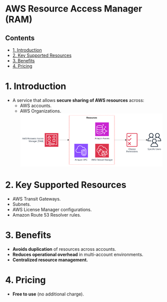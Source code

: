 # AWS Resource Access Manager (RAM) <!-- omit in toc -->

## Contents <!-- omit in toc -->

- [1. Introduction](#1-introduction)
- [2. Key Supported Resources](#2-key-supported-resources)
- [3. Benefits](#3-benefits)
- [4. Pricing](#4-pricing)

# 1. Introduction

- A service that allows **secure sharing of AWS resources** across:
  - AWS accounts.
  - AWS Organizations.
    ![AWS Resource Access Manager](/Images/Security,%20Identity,%20&%20Compliance/AWSResourceAccessManager.png)

# 2. Key Supported Resources

- AWS Transit Gateways.
- Subnets.
- AWS License Manager configurations.
- Amazon Route 53 Resolver rules.

# 3. Benefits

- **Avoids duplication** of resources across accounts.
- **Reduces operational overhead** in multi-account environments.
- **Centralized resource management.**

# 4. Pricing

- **Free to use** (no additional charge).
